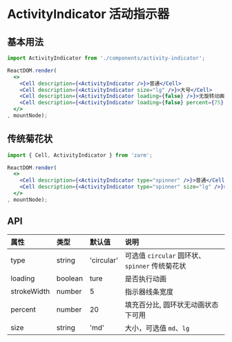 # ActivityIndicator 活动指示器

## 基本用法

```jsx
import ActivityIndicator from './components/activity-indicator';

ReactDOM.render(
  <>
    <Cell description={<ActivityIndicator />}>普通</Cell>
    <Cell description={<ActivityIndicator size="lg" />}>大号</Cell>
    <Cell description={<ActivityIndicator loading={false} />}>无旋转动画</Cell>
    <Cell description={<ActivityIndicator loading={false} percent={75} />}>指定百分比</Cell>
  </>
, mountNode);
```



## 传统菊花状

```jsx
import { Cell, ActivityIndicator } from 'zarm';

ReactDOM.render(
  <>
    <Cell description={<ActivityIndicator type="spinner" />}>普通</Cell>
    <Cell description={<ActivityIndicator type="spinner" size="lg" />}>大号</Cell>
  </>
, mountNode);
```



## API

| 属性 | 类型 | 默认值 | 说明 |
| :--- | :--- | :--- | :--- |
| type | string | 'circular' | 可选值 `circular` 圆环状、`spinner` 传统菊花状 |
| loading | boolean | ture | 是否执行动画 |
| strokeWidth | number | 5 | 指示器线条宽度 |  
| percent | number | 20 | 填充百分比, 圆环状无动画状态下可用 |
| size | string | 'md' | 大小，可选值 `md`、`lg` |
